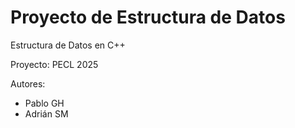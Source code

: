 # Proyecto de Estructura de Datos

Estructura de Datos en C++

Proyecto:  PECL 2025

Autores:

- Pablo GH
- Adrián SM

